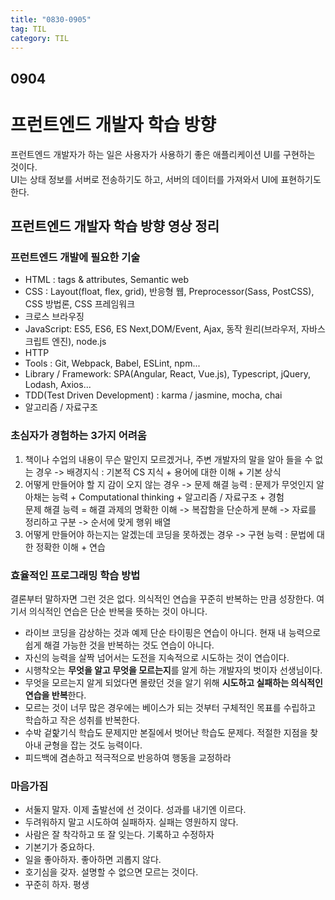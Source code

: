 ```yaml
---
title: "0830-0905"
tag: TIL
category: TIL
---
```


## 0904

# 프런트엔드 개발자 학습 방향

프런트엔드 개발자가 하는 일은 사용자가 사용하기 좋은 애플리케이션 UI를 구현하는 것이다.  
UI는 상태 정보를 서버로 전송하기도 하고, 서버의 데이터를 가져와서 UI에 표현하기도 한다.

## 프런트엔드 개발자 학습 방향 영상 정리

### 프런트엔드 개발에 필요한 기술

- HTML : tags & attributes, Semantic web
- CSS : Layout(float, flex, grid), 반응형 웹, Preprocessor(Sass, PostCSS), CSS 방법론, CSS 프레임워크
- 크로스 브라우징
- JavaScript: ES5, ES6, ES Next,DOM/Event, Ajax, 동작 원리(브라우저, 자바스크립트 엔진), node.js
- HTTP
- Tools : Git, Webpack, Babel, ESLint, npm...
- Library / Framework: SPA(Angular, React, Vue.js), Typescript, jQuery, Lodash, Axios...
- TDD(Test Driven Development) : karma / jasmine, mocha, chai
- 알고리즘 / 자료구조

### 초심자가 경험하는 3가지 어려움

1. 책이나 수업의 내용이 무슨 말인지 모르겠거나, 주변 개발자의 말을 알아 들을 수 없는 경우
   -> 배경지식 : 기본적 CS 지식 + 용어에 대한 이해 + 기본 상식
2. 어떻게 만들어야 할 지 감이 오지 않는 경우
   -> 문제 해결 능력 : 문제가 무엇인지 알아채는 능력 + Computational thinking + 알고리즘 / 자료구조 + 경험  
   문제 해결 능력 = 해결 과제의 명확한 이해 -> 복잡함을 단순하게 분해 -> 자료를 정리하고 구분 -> 순서에 맞게 행위 배열
3. 어떻게 만들어야 하는지는 알겠는데 코딩을 못하겠는 경우
   -> 구현 능력 : 문법에 대한 정확한 이해 + 연습

### 효율적인 프로그래밍 학습 방법

결론부터 말하자면 그런 것은 없다. 의식적인 연습을 꾸준히 반복하는 만큼 성장한다. 여기서 의식적인 연습은 단순 반복을 뜻하는 것이 아니다.

- 라이브 코딩을 감상하는 것과 예제 단순 타이핑은 연습이 아니다. 현재 내 능력으로 쉽게 해결 가능한 것을 반복하는 것도 연습이 아니다.
- 자신의 능력을 살짝 넘어서는 도전을 지속적으로 시도하는 것이 연습이다.
- 시행착오는 **무엇을 알고 무엇을 모르는지**를 알게 하는 개발자의 벗이자 선생님이다.
- 무엇을 모르는지 알게 되었다면 몰랐던 것을 알기 위해 **시도하고 실패하는 의식적인 연습을 반복**한다.
- 모르는 것이 너무 많은 경우에는 베이스가 되는 것부터 구체적인 목표를 수립하고 학습하고 작은 성취를 반복한다.
- 수박 겉핥기식 학습도 문제지만 본질에서 벗어난 학습도 문제다. 적절한 지점을 찾아내 균형을 잡는 것도 능력이다.
- 피드백에 겸손하고 적극적으로 반응하여 행동을 교정하라

### 마음가짐

- 서둘지 말자. 이제 출발선에 선 것이다. 성과를 내기엔 이르다.
- 두려워하지 말고 시도하여 실패하자. 실패는 영원하지 않다.
- 사람은 잘 착각하고 또 잘 잊는다. 기록하고 수정하자
- 기본기가 중요하다.
- 일을 좋아하자. 좋아하면 괴롭지 않다.
- 호기심을 갖자. 설명할 수 없으면 모르는 것이다.
- 꾸준히 하자. 평생
